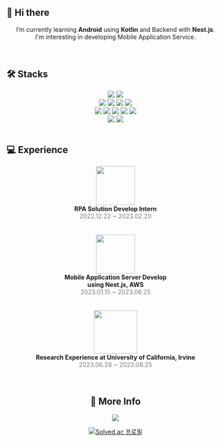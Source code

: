 <h2>👋 Hi there</h2>
<div align=center>I’m currently learning <strong>Android</strong> using <strong>Kotlin</strong> and Backend with <strong>Nest.js</strong>.</div>
<div align=center>I'm interesting in developing Mobile Application Service.</div>

<br/>
<br/>

<h2>🛠 Stacks</h2>
<div align=center>
 <img src="https://img.shields.io/badge/Android-3DDC84?style=flat&logo=Android&logoColor=white"/>
 <img src="https://img.shields.io/badge/Kotlin-7F52FF?style=flat&logo=Kotlin&logoColor=white"/>
</div>
<div align=center>
 <img src="https://img.shields.io/badge/React-61DAFB?style=flat&logo=React&logoColor=white"/>
 <img src="https://img.shields.io/badge/HTML5-E34F26?style=flat&logo=HTML5&logoColor=white"/>
 <img src="https://img.shields.io/badge/CSS3-1572B6?style=flat&logo=CSS3&logoColor=white"/>
 <img src="https://img.shields.io/badge/JavaScript-F7DF1E?style=flat&logo=JavaScript&logoColor=white"/>
</div>
<div align=center>
 <img src="https://img.shields.io/badge/Node.js-339933?style=flat&logo=Node.js&logoColor=white"/>
 <img src="https://img.shields.io/badge/TypeScript-3178C6?style=flat&logo=TypeScript&logoColor=white"/>
 <img src="https://img.shields.io/badge/Express-000000?style=flat&logo=Express&logoColor=white"/>
 <img src="https://img.shields.io/badge/NestJs-E0234E?style=flat&logo=NestJs&logoColor=white"/>
 <img src="https://img.shields.io/badge/TypeOrm-00AFF0?style=flat&logoColor=white"/>
</div>
  
<div align=center>
 <img src="https://img.shields.io/badge/Oracle-F80000?style=flat&logo=Oracle&logoColor=white"/>
 <img src="https://img.shields.io/badge/MySQL-4479A1?style=flat&logo=MySQL&logoColor=white"/>
</div>
<br/>
  

<h2>💻 Experience</h2>

<div align=center>
  <a href="https://spacebank.squarespace.com/">
   <img src="https://user-images.githubusercontent.com/55116920/219901804-b06822f2-da21-486c-bcb5-6644cf95a2dc.jpg" height="90"/>
  </a>
  <div><strong>RPA Solution Develop Intern</strong></div>
 <div style='color:gray'>2022.12.22 ~ 2023.02.20</div>
</div>

<br/>
<br/>

<div align=center>
 <a href="https://www.23haru.com">
  <img src="https://avatars.githubusercontent.com/u/126999366" height="90"/>
 </a>
 <div><strong>Mobile Application Server Develop</strong></div>
 <div><strong>using Nest.js, AWS</strong><div>
 <div style='color:gray'>2023.01.15 ~ 2023.06.25</div>
</div>

<br/>
<br/>

<div align=center>
 <a href="https://docs.google.com/presentation/d/1sz0McZ_0Mb279kfVXZtHXZ7vxKqDUGA08K6Jnc7StBQ/edit#slide=id.p">
  <img src="https://upload.wikimedia.org/wikipedia/en/thumb/0/0e/University_of_California%2C_Irvine_seal.svg/1200px-University_of_California%2C_Irvine_seal.svg.png" height="100"/>
 </a>
 <div><strong>Research Experience at University of California, Irvine</strong></div>
 <div style='color:gray'>2023.06.28 ~ 2023.08.25</div>
</div>

<br/>
<br/>

<h2>🚀 More Info</h2>
<div align=center>
  <img src="https://github-readme-stats.vercel.app/api?username=minleejae&show_icons=true">
</div>

<div align=center>
  
[![Solved.ac
프로필](http://mazassumnida.wtf/api/generate_badge?boj=mmj9808)](https://solved.ac/mmj9808)
</div>

